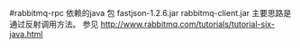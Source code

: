 ﻿#rabbitmq-rpc
依赖的java 包 fastjson-1.2.6.jar
rabbitmq-client.jar
主要思路是通过反射调用方法。
参见
http://www.rabbitmq.com/tutorials/tutorial-six-java.html